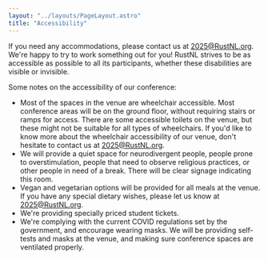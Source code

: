 ```yaml
---
layout: "../layouts/PageLayout.astro"
title: "Accessibility"
---
```


If you need any accommodations, please contact us at 2025@RustNL.org. We're happy to try to work something out for you! RustNL strives to be as accessible as possible to all its participants, whether these disabilities are visible or invisible. 

Some notes on the accessibility of our conference:
- Most of the spaces in the venue are wheelchair accessible. Most conference areas will be on the ground floor, without requiring stairs or ramps for access. There are some accessible toilets on the venue, but these might not be suitable for all types of wheelchairs. If you'd like to know more about the wheelchair accessibility of our venue, don't hesitate to contact us at 2025@RustNL.org.
- We will provide a quiet space for neurodivergent people, people prone to overstimulation, people that need to observe religious practices, or other people in need of a break. There will be clear signage indicating this room.
- Vegan and vegetarian options will be provided for all meals at the venue. If you have any special dietary wishes, please let us know at 2025@RustNL.org.
- We're providing specially priced student tickets.
- We're complying with the current COVID regulations set by the government, and encourage wearing masks. We will be providing self-tests and masks at the venue, and making sure conference spaces are ventilated properly.